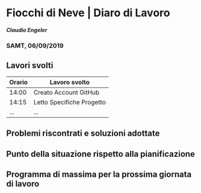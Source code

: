 # Fiocchi di Neve | Diaro di Lavoro
##### Claudio Engeler
### SAMT, 06/09/2019

## Lavori svolti


|Orario        |Lavoro svolto                 |
|--------------|------------------------------|
|14:00         |Creato Account GitHub         |
|14:15         |Letto Specifiche Progetto     |
|...           |...                           |

##  Problemi riscontrati e soluzioni adottate


##  Punto della situazione rispetto alla pianificazione


## Programma di massima per la prossima giornata di lavoro
